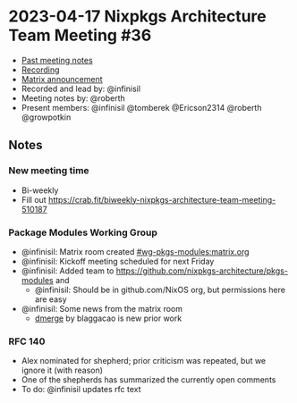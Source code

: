 # 2023-04-17 Nixpkgs Architecture Team Meeting #36
- [Past meeting notes](https://github.com/nixpkgs-architecture/meetings)
- [Recording](https://www.youtube.com/watch?v=EmrzOENciOk)
- [Matrix announcement](https://matrix.to/#/!djTaTBQyWEPRQxrPTb:nixos.org/$DyMh4X-u-lfxRfPWBny1o44-GakRggujyU1ZgvcnMlY?via=nixos.org&via=matrix.org&via=nixos.dev)
- Recorded and lead by: @infinisil
- Meeting notes by: @roberth
- Present members: @infinisil @tomberek @Ericson2314 @roberth @growpotkin

## Notes

### New meeting time

- Bi-weekly
- Fill out https://crab.fit/biweekly-nixpkgs-architecture-team-meeting-510187

### Package Modules Working Group

- @infinisil: Matrix room created [#wg-pkgs-modules:matrix.org](https://matrix.to/#/#wg-pkgs-modules:matrix.org)
- @infinisil: Kickoff meeting scheduled for next Friday
- @infinisil: Added team to https://github.com/nixpkgs-architecture/pkgs-modules and 
  - @infinisil: Should be in github.com/NixOS org, but permissions here are easy
- @infinisil: Some news from the matrix room
  - [dmerge](https://github.com/divnix/dmerge) by blaggacao is new prior work

### RFC 140

- Alex nominated for shepherd; prior criticism was repeated, but we ignore it (with reason)
- One of the shepherds has summarized the currently open comments
- To do: @infinisil updates rfc text
